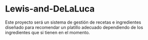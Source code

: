 # Lewis-and-DeLaLuca
Este proyecto será un sistema de gestión de recetas e ingredientes diseñado para recomendar un platillo adecuado dependiendo de los ingredientes que si tienen en el momento.
